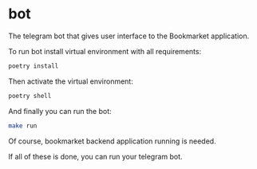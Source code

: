 
# bot

The telegram bot that gives user interface to the Bookmarket application.

To run bot install virtual environment with all requirements:

```bash
poetry install
```

Then activate the virtual environment:

```bash
poetry shell
```

And finally you can run the bot:

```bash
make run
```

Of course, bookmarket backend application running is needed.

If all of these is done, you can run your telegram bot.
